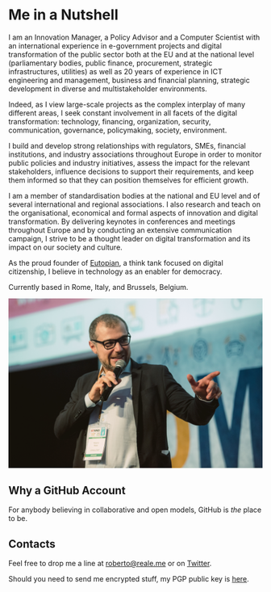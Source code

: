 # Me in a Nutshell

I am an Innovation Manager, a Policy Advisor and a Computer Scientist with an international experience in e-government projects and digital transformation of the public sector both at the EU and at the national level (parliamentary bodies, public finance, procurement, strategic infrastructures, utilities) as well as 20 years of experience in ICT engineering and management, business and financial planning, strategic development in diverse and multistakeholder environments.

Indeed, as I view large-scale projects as the complex interplay of many different areas, I seek constant involvement in all facets of the digital transformation: technology, financing, organization, security, communication, governance, policymaking, society, environment.

I build and develop strong relationships with regulators, SMEs, financial institutions, and industry associations throughout Europe in order to monitor public policies and industry initiatives, assess the impact for the relevant stakeholders, influence decisions to support their requirements, and keep them informed so that they can position themselves for efficient growth.

I am a member of standardisation bodies at the national and EU level and of several international and regional associations. I also research and teach on the organisational, economical and formal aspects of innovation and digital transformation. By delivering keynotes in conferences and meetings throughout Europe and by conducting an extensive communication campaign, I strive to be a thought leader on digital transformation and its impact on our society and culture.

As the proud founder of <a href="https://eutopian.eu" target="_blank">Eutopian</a>, a think tank focused on digital citizenship, I believe in technology as an enabler for democracy.

Currently based in Rome, Italy, and Brussels, Belgium.

![Roberto Reale](roberto-reale.jpg)

## Why a GitHub Account

For anybody believing in collaborative and open models, GitHub is *the* place to be.

## Contacts

Feel free to drop me a line at [roberto@reale.me](mailto:roberto@reale.me) or on [Twitter](https://twitter.com/Reale_EU).

Should you need to send me encrypted stuff, my PGP public key is [here](https://keyring.reale.me/reale-pgp.txt).
